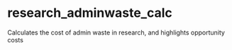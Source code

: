 # research_adminwaste_calc
Calculates the cost of admin waste in research, and highlights opportunity costs
